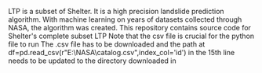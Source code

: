 LTP is a subset of Shelter. It is a high precision landslide prediction algorithm. With machine learning on years of datasets collected through NASA, the algorithm was created.
This repository contains source code for Shelter's complete subset LTP Note that the csv file is crucial for the python file to run The .csv file has to be downloaded and the path at df=pd.read_csv(r"E:\NASA\catalog.csv",index_col='id') in the 15th line needs to be updated to the directory downloaded in
